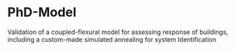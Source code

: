 # PhD-Model
Validation of a coupled-flexural model for assessing response of buildings, including a custom-made simulated annealing for system Identification
